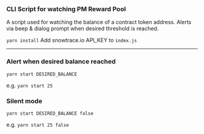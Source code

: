 ### CLI Script for watching PM Reward Pool
A script used for watching the balance of a contract token address. Alerts via beep & dialog prompt when desired threshold is reached.

`yarn install`
Add snowtrace.io API_KEY to `index.js`

--- 
### Alert when desired balance reached
`yarn start DESIRED_BALANCE`

e.g.
`yarn start 25`

### Silent mode
`yarn start DESIRED_BALANCE false`

e.g.
`yarn start 25 false`
